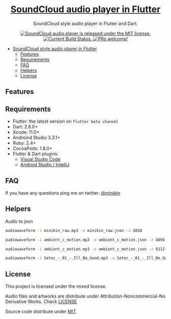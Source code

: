 <h1 align="center">
  <a href="https://github.com/minikin/flutter-audio">
  SoundCloud audio player in Flutter
  </a>
</h1>

<p align="center">
   SoundCloud style audio player in Flutter and Dart.
</p>

<p align="center">
  <a href="https://github.com/minikin/flutter-audio/blob/master/LICENSE">
    <img src="https://img.shields.io/badge/license-MIXED-blue.svg" alt="SoundCloud audio player is released under the MIT license." />
  </a>
  <a href="https://app.bitrise.io/app/474b5771151802eb">
    <img src="https://app.bitrise.io/app/474b5771151802eb/status.svg?token=4s7obPnI_yciJHHVwQG_Bg&branch=develop" alt="Current Build Status." />
  </a>
  <a href="https://github.com/minikin/flutter-audio/blob/master/CONTRIBUTING.md">
    <img src="https://img.shields.io/badge/PRs-welcome-brightgreen.svg" alt="PRs welcome!" />
  </a>
</p>

- [SoundCloud style audio player in Flutter](#soundcloud-style-audio-player-in-flutter)
  - [Features](#features)
  - [Requirements](#requirements)
  - [FAQ](#faq)
  - [Helpers](#helpers)
  - [License](#license)

## Features

## Requirements

- Flutter: the latest version on `flutter beta channel`
- Dart: 2.8.0+
- Xcode: 11.0+
- Androind Studio 3.3.1+
- Ruby: 2.4+
- CocoaPods: 1.8.0+
- Flutter & Dart plugins:
  - [Visual Studio Code](https://flutter.dev/docs/get-started/editor?tab=androidstudio)
  - [Android Studio / IntelliJ](https://flutter.dev/docs/get-started/editor?tab=vscode)

## FAQ

If you have any questions ping me on twitter: [@minikin](https://twitter.com/minikin)

## Helpers

Audio to json

```sh
audiowaveform -i minikin_raw.mp3 -o minikin_raw.json -z 2028

audiowaveform -i ambient_c_motion.mp3 -o ambient_c_motion.json -z 4056

audiowaveform -i ambient_c_motion.mp3 -o ambient_c_motion.json -z 8112

audiowaveform -i Setec_-_01_-_Ill_Be_Good.mp3 -o Setec_-_01_-_Ill_Be_Good.json -z 16224
```

## License

This project is licensed under the mixed license.

Audio files and artworks are distribute under Attribution-Noncommercial-No Derivative Works. Check [LICENSE](https://github.com/minikin/flutter-audio/blob/feature/update_03_2020/LICENSE_MUSIC)

Source code distribute under [MIT](https://github.com/minikin/flutter-audio/blob/feature/update_03_2020/License_Source_Code).
